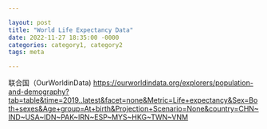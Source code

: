 ```yaml
---

layout: post
title: "World Life Expectancy Data"
date: 2022-11-27 18:35:00 -0000
categories: category1, category2
tags: meta

---
```


联合国（OurWorldinData)
https://ourworldindata.org/explorers/population-and-demography?tab=table&time=2019..latest&facet=none&Metric=Life+expectancy&Sex=Both+sexes&Age+group=At+birth&Projection+Scenario=None&country=CHN~IND~USA~IDN~PAK~IRN~ESP~MYS~HKG~TWN~VNM

